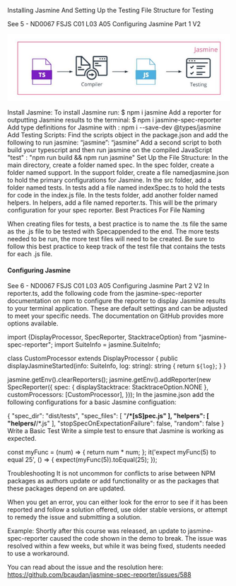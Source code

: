 Installing Jasmine And Setting Up the Testing File Structure for Testing

See 5 - ND0067 FSJS C01 L03 A05 Configuring Jasmine Part 1 V2

![Running Jasmine after Code Has Compiled to Javascript](./img/fsjs-c1-l3-jasmine.jpg)

Install Jasmine:
To install Jasmine run:
$ npm i jasmine 
Add a reporter for outputting Jasmine results to the terminal:
$ npm i jasmine-spec-reporter
Add type definitions for Jasmine with :
npm i --save-dev @types/jasmine
Add Testing Scripts:
Find the scripts object in the package.json and add the following to run jasmine:
“jasmine”: “jasmine”
Add a second script to both build your typescript and then run jasmine on the compiled JavaScript
"test" : "npm run build && npm run jasmine"
Set Up the File Structure:
In the main directory, create a folder named spec.
In the spec folder, create a folder named support.
In the support folder, create a file namedjasmine.json to hold the primary configurations for Jasmine.
In the src folder, add a folder named tests.
In tests add a file named indexSpec.ts to hold the tests for code in the index.js file.
In the tests folder, add another folder named helpers.
In helpers, add a file named reporter.ts. This will be the primary configuration for your spec reporter.
Best Practices For File Naming

When creating files for tests, a best practice is to name the .ts file the same as the .js file to be tested with Specappended to the end. The more tests needed to be run, the more test files will need to be created. Be sure to follow this best practice to keep track of the test file that contains the tests for each .js file.

#### Configuring Jasmine
See 6 - ND0067 FSJS C01 L03 A05 Configuring Jasmine Part 2 V2
In reporter.ts, add the following code from the jasmine-spec-reporter documentation on npm to configure the reporter to display Jasmine results to your terminal application. These are default settings and can be adjusted to meet your specific needs. The documentation on GitHub provides more options available.

import {DisplayProcessor, SpecReporter, StacktraceOption} from "jasmine-spec-reporter";
import SuiteInfo = jasmine.SuiteInfo;

class CustomProcessor extends DisplayProcessor {
    public displayJasmineStarted(info: SuiteInfo, log: string): string {
        return `${log}`;
    }
}

jasmine.getEnv().clearReporters();
jasmine.getEnv().addReporter(new SpecReporter({
    spec: {
        displayStacktrace: StacktraceOption.NONE
    },
    customProcessors: [CustomProcessor],
}));
In the jasmine.json add the following configurations for a basic Jasmine configuation:

{
    "spec_dir": "dist/tests",
    "spec_files": [
        "**/*[sS]pec.js"
    ],
    "helpers": [
        "helpers/**/*.js"
    ],
    "stopSpecOnExpectationFailure": false,
    "random": false
}
Write a Basic Test
Write a simple test to ensure that Jasmine is working as expected.

const myFunc = (num) => {
    return num * num;
};
it('expect myFunc(5) to equal 25', () => {
    expect(myFunc(5)).toEqual(25);
});

Troubleshooting
It is not uncommon for conflicts to arise between NPM packages as authors update or add functionality or as the packages that these packages depend on are updated.

When you get an error, you can either look for the error to see if it has been reported and follow a solution offered, use older stable versions, or attempt to remedy the issue and submitting a solution.

Example:
Shortly after this course was released, an update to jasmine-spec-reporter caused the code shown in the demo to break. The issue was resolved within a few weeks, but while it was being fixed, students needed to use a workaround.

You can read about the issue and the resolution here: https://github.com/bcaudan/jasmine-spec-reporter/issues/588


